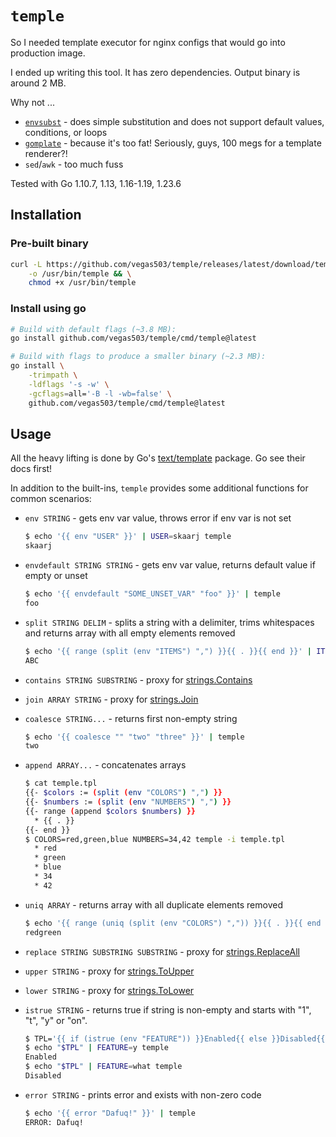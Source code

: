 # `temple`

So I needed template executor for nginx configs that would go into production image.

I ended up writing this tool. It has zero dependencies. Output binary is around 2 MB.

Why not ...

- [`envsubst`](https://man7.org/linux/man-pages/man1/envsubst.1.html) - does simple substitution and does not support default values, conditions, or loops
- [`gomplate`](https://github.com/hairyhenderson/gomplate) - because it's too fat! Seriously, guys, 100 megs for a template renderer?!
- `sed`/`awk` - too much fuss

Tested with Go 1.10.7, 1.13, 1.16-1.19, 1.23.6

## Installation

### Pre-built binary

```sh
curl -L https://github.com/vegas503/temple/releases/latest/download/temple \
    -o /usr/bin/temple && \
    chmod +x /usr/bin/temple
```

### Install using go

```sh
# Build with default flags (~3.8 MB):
go install github.com/vegas503/temple/cmd/temple@latest

# Build with flags to produce a smaller binary (~2.3 MB):
go install \
    -trimpath \
    -ldflags '-s -w' \
    -gcflags=all='-B -l -wb=false' \
    github.com/vegas503/temple/cmd/temple@latest
```

## Usage

All the heavy lifting is done by Go's [text/template](https://pkg.go.dev/text/template) package. Go see their docs first!

In addition to the built-ins, `temple` provides some additional functions for common scenarios:

- `env STRING` - gets env var value, throws error if env var is not set

    ```sh
    $ echo '{{ env "USER" }}' | USER=skaarj temple
    skaarj
    ```

- `envdefault STRING STRING` - gets env var value, returns default value if empty or unset

    ```sh
    $ echo '{{ envdefault "SOME_UNSET_VAR" "foo" }}' | temple
    foo
    ```

- `split STRING DELIM` - splits a string with a delimiter, trims whitespaces and returns array with all empty elements removed

    ```sh
    $ echo '{{ range (split (env "ITEMS") ",") }}{{ . }}{{ end }}' | ITEMS="A, B ,  C " temple
    ABC
    ```

- `contains STRING SUBSTRING` - proxy for [strings.Contains](https://pkg.go.dev/strings#Contains)

- `join ARRAY STRING` - proxy for [strings.Join](https://pkg.go.dev/strings#Join)

- `coalesce STRING...` - returns first non-empty string

    ```sh
    $ echo '{{ coalesce "" "two" "three" }}' | temple
    two
    ```

- `append ARRAY...` - concatenates arrays

    ```sh
    $ cat temple.tpl
    {{- $colors := (split (env "COLORS") ",") }}
    {{- $numbers := (split (env "NUMBERS") ",") }}
    {{- range (append $colors $numbers) }}
      * {{ . }}
    {{- end }}
    $ COLORS=red,green,blue NUMBERS=34,42 temple -i temple.tpl
      * red
      * green
      * blue
      * 34
      * 42

- `uniq ARRAY` - returns array with all duplicate elements removed

    ```sh
    $ echo '{{ range (uniq (split (env "COLORS") ",")) }}{{ . }}{{ end }}' | COLORS=red,green,red temple
    redgreen

- `replace STRING SUBSTRING SUBSTRING` - proxy for [strings.ReplaceAll](https://pkg.go.dev/strings#ReplaceAll)

- `upper STRING` - proxy for [strings.ToUpper](https://pkg.go.dev/strings#ToUpper)

- `lower STRING` - proxy for [strings.ToLower](https://pkg.go.dev/strings#ToLower)

- `istrue STRING` - returns true if string is non-empty and starts with "1", "t", "y" or "on".

    ```sh
    $ TPL='{{ if (istrue (env "FEATURE")) }}Enabled{{ else }}Disabled{{ end }}'
    $ echo "$TPL" | FEATURE=y temple
    Enabled
    $ echo "$TPL" | FEATURE=what temple
    Disabled
    ```

- `error STRING` - prints error and exists with non-zero code

    ```sh
    $ echo '{{ error "Dafuq!" }}' | temple
    ERROR: Dafuq!
    ```
